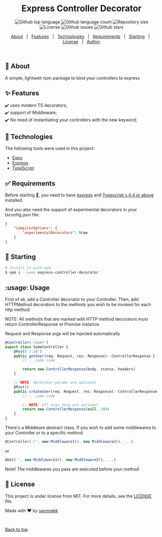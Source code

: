 <h1 align="center">Express Controller Decorator</h1>

<p align="center">
  <img alt="Github top language" src="https://img.shields.io/github/languages/top/sannnekk/express-controller-decorator?color=56BEB8">

  <img alt="Github language count" src="https://img.shields.io/github/languages/count/sannnekk/express-controller-decorator?color=56BEB8">

  <img alt="Repository size" src="https://img.shields.io/github/repo-size/sannnekk/express-controller-decorator?color=56BEB8">

  <img alt="License" src="https://img.shields.io/github/license/sannnekk/express-controller-decorator?color=56BEB8">

  <img alt="Github issues" src="https://img.shields.io/github/issues/sannnekk/express-controller-decorator?color=56BEB8" />

  <img alt="Github stars" src="https://img.shields.io/github/stars/sannnekk/express-controller-decorator?color=56BEB8" />
</p>

<!-- Status -->

<!-- <h4 align="center">
	🚧  Express Controller Decorator 🚀 Under construction...  🚧
</h4>

<hr> -->

<p align="center">
  <a href="#dart-about">About</a> &#xa0; | &#xa0; 
  <a href="#sparkles-features">Features</a> &#xa0; | &#xa0;
  <a href="#rocket-technologies">Technologies</a> &#xa0; | &#xa0;
  <a href="#white_check_mark-requirements">Requirements</a> &#xa0; | &#xa0;
  <a href="#checkered_flag-starting">Starting</a> &#xa0; | &#xa0;
  <a href="#memo-license">License</a> &#xa0; | &#xa0;
  <a href="https://github.com/{{YOUR_GITHUB_USERNAME}}" target="_blank">Author</a>
</p>

<br>

## :dart: About

A simple, lightweit npm package to bind your controllers to express

## :sparkles: Features

:heavy_check_mark: uses modern TS decorators;\
:heavy_check_mark: support of Middleware;\
:heavy_check_mark: No need of instantiating your controllers with the new keyword;

## :rocket: Technologies

The following tools were used in this project:

- [Expo](https://expo.io/)
- [Express](https://expressjs.com/)
- [TypeScript](https://www.typescriptlang.org/)

## :white_check_mark: Requirements

Before starting :checkered_flag:, you need to have [express](https://expressjs.com) and [Typescript v.4.4 or above](https://www.typescriptlang.org/) installed.

And you also need the support of experimental decorators in your tsconfig.json file:

```json
{
	"compilerOptions": {
		"experimentalDecorators": true
	}
}
```

## :checkered_flag: Starting

```bash
# Install it with npm
$ npm i --save express-controller-decorator
```

## :usage: Usage

First of all, add a Controller decorator to your Controller. Then, add HTTPMethod decorators to the methods you wish to be invoked for each http method.

NOTE: All methods that are marked with HTTP method decorators must return ControllerResponse or Promise<ControllerResponse> instance.

Request and Response args will be injected automatically

```ts
@Controller('/user')
export class SomeController {
	@Post('/:id')
	public getUser(req: Request, res: Response): ControllerResponse {
		// ...some code

		return new ControllerResponse(body, status, headers)
	}

	// NOTE: decorator params are optional
	@Post()
	public createUser(req: Request, res: Response): ControllerResponse {
		// ...some code

		// NOTE: All args here are optional
		return new ControllerResponse(null, 200)
	}
}
```

There's a Middleare abstract class. If you wish to add some middlewares to your Controller or to a specific method:

```ts
@Controller('/', new Middleware1(), new Middleware2(), ...)
```

or

```ts
@Get('', new Middleware1(), new Middleware2(), ...)
```

Note! The middlewares you pass are executed before your method

## :memo: License

This project is under license from MIT. For more details, see the [LICENSE](LICENSE.md) file.

Made with :heart: by <a href="https://github.com/sannnekk" target="_blank">sannnekk</a>

&#xa0;

<a href="#top">Back to top</a>
